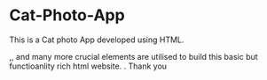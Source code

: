 # Cat-Photo-App

This is a Cat photo App developed using HTML.
<form>,<label>,<fielset> and many more crucial elements are utilised to
build this basic but functioanlity rich html website.
.
Thank you 
